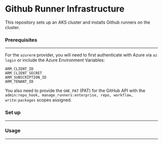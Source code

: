# Github Runner Infrastructure
 This repository sets up an AKS cluster and installs Github runners on the cluster.

 ### Prerequisites
 ---
 For the `azurerm` provider, you will need to first authenticate with Azure via `az login` or include the Azure Environment Variables:
```shell
ARM_CLIENT_ID
ARM_CLIENT_SECRET
ARM_SUBSCRIPTION_ID
ARM_TENANT_ID
```
You also need to provide the `GHE_PAT` (PAT) for the GitHub API with the `admin:repo_hook, manage_runners:enterprise, repo, workflow, write:packages` scopes assigned.

### Set up
---

### Usage
---
